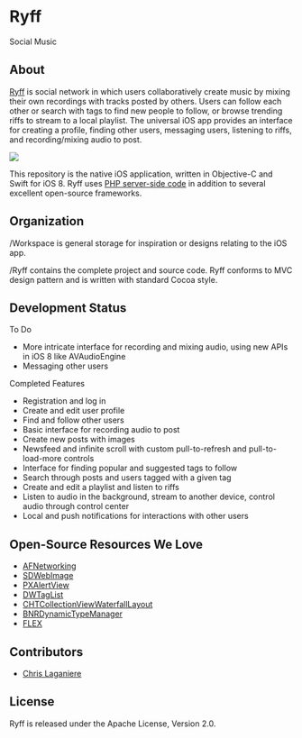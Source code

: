 Ryff
====

Social Music

## About

[Ryff](https://github.com/RyffProject) is social network in which users collaboratively create music by mixing their own recordings with tracks posted by others. Users can follow each other or search with tags to find new people to follow, or browse trending riffs to stream to a local playlist. The universal iOS app provides an interface for creating a profile, finding other users, messaging users, listening to riffs, and recording/mixing audio to post.

<img src="http://i.imgur.com/SDdpwny.png"></img>

This repository is the native iOS application, written in Objective-C and Swift for iOS 8. Ryff uses [PHP server-side code](https://github.com/RyffProject/ryff-api) in addition to several excellent open-source frameworks.

## Organization

/Workspace is general storage for inspiration or designs relating to the iOS app.

/Ryff contains the complete project and source code. Ryff conforms to MVC design pattern and is written with standard Cocoa style. 

## Development Status

To Do
* More intricate interface for recording and mixing audio, using new APIs in iOS 8 like AVAudioEngine
* Messaging other users

Completed Features
* Registration and log in
* Create and edit user profile
* Find and follow other users
* Basic interface for recording audio to post
* Create new posts with images
* Newsfeed and infinite scroll with custom pull-to-refresh and pull-to-load-more controls
* Interface for finding popular and suggested tags to follow
* Search through posts and users tagged with a given tag
* Create and edit a playlist and listen to riffs
* Listen to audio in the background, stream to another device, control audio through control center
* Local and push notifications for interactions with other users

## Open-Source Resources We Love

* [AFNetworking](https://github.com/AFNetworking/AFNetworking)
* [SDWebImage](https://github.com/rs/SDWebImage)
* [PXAlertView](https://github.com/alexanderjarvis/PXAlertView)
* [DWTagList](https://github.com/domness/DWTagList)
* [CHTCollectionViewWaterfallLayout](https://github.com/chiahsien/CHTCollectionViewWaterfallLayout)
* [BNRDynamicTypeManager](https://github.com/bignerdranch/BNRDynamicTypeManager)
* [FLEX](https://github.com/Flipboard/FLEX)

## Contributors

* [Chris Laganiere](https://github.com/ChrisLaganiere)

## License

Ryff is released under the Apache License, Version 2.0.
